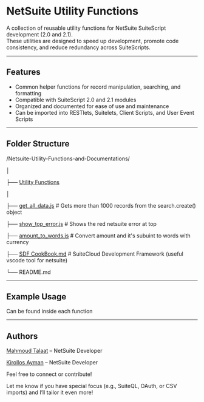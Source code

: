 # NetSuite Utility Functions

A collection of reusable utility functions for NetSuite SuiteScript development (2.0 and 2.1).  
These utilities are designed to speed up development, promote code consistency, and reduce redundancy across SuiteScripts.

---

## Features

- Common helper functions for record manipulation, searching, and formatting
- Compatible with SuiteScript 2.0 and 2.1 modules
- Organized and documented for ease of use and maintenance
- Can be imported into RESTlets, Suitelets, Client Scripts, and User Event Scripts

---

## Folder Structure

/Netsuite-Utility-Functions-and-Documentations/

│

├── [Utility Functions]()

│

├── [get_all_data.js](https://github.com/Talaat-hub/Netsuite-Utility-functions/blob/main/get_all_data.js) # Gets more than 1000 records from the search.create() object

├── [show_top_error.js](https://github.com/Talaat-hub/Netsuite-Utility-functions/blob/main/show_top_error.js) # Shows the red netsuite error at top

├── [amount_to_words.js](https://github.com/Talaat-hub/Netsuite-Utility-functions/blob/main/amount_to_words.js) # Convert amount and it's subuint to words with currency

├── [SDF CookBook.md](https://github.com/Talaat-hub/Netsuite-Utility-functions/blob/main/SDF%20CookBook.md) # SuiteCloud Development Framework (useful vscode tool for netsuite)

└── README.md

---

## Example Usage

Can be found inside each function

---

## Authors

[Mahmoud Talaat](https://www.linkedin.com/in/mahmoudtalaat21/) – NetSuite Developer

[Kirollos Ayman](https://www.linkedin.com/in/keroloseid/) – NetSuite Developer

Feel free to connect or contribute!

Let me know if you have special focus (e.g., SuiteQL, OAuth, or CSV imports) and I’ll tailor it even more!
